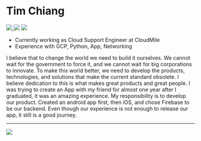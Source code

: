 <h1>
  Tim Chiang
</h1>

<p>
  <a href="https://www.instagram.com/tim_chiang/"><img src="https://img.shields.io/badge/Instagram-E4405F?style=for-the-badge&logo=instagram&logoColor=white">
  </a>
  <a href="https://twitter.com/TimJiang0106"><img src="https://img.shields.io/badge/Twitter-1DA1F2?style=for-the-badge&logo=twitter&logoColor=white"></a>
  <a href="https://www.linkedin.com/in/yao-ting-chiang/"><img src="https://img.shields.io/badge/LinkedIn-0077B5?style=for-the-badge&logo=linkedin&logoColor=white"></a>
</p>

- Currently working as Cloud Support Engineer at CloudMile 
- Experience with GCP, Python, App, Networking

I believe that to change the world we need to build it ourselves. We cannot wait for the government to force it, and we cannot wait for big corporations to innovate. To make this world better, we need to develop the products, technologies, and solutions that make the current standard obsolete. I believe dedication to this is what makes great products and great people. I was trying to create an App with my friend for almost one year after I graduated, it was an amazing experience. My responsibility is to develop our product. Created an android app first, then iOS, and chose Firebase to be our backend. Even though our experience is not enough to release our app, it still is a good journey.

---

![](https://komarev.com/ghpvc/?username=TimChiang0106)
